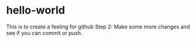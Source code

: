 # hello-world
This is to create a feeling for github
Step 2: Make some more changes and see if you can commit or push.
